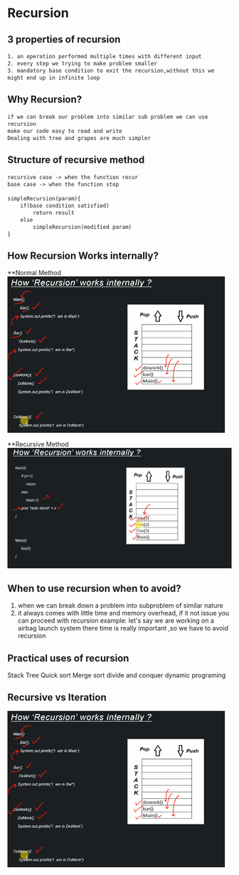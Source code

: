 # Recursion
## 3 properties of recursion
  	1. an operation performed multiple times with different input
	2. every step we trying to make problem smaller
	3. mandatory base condition to exit the recursion,without this we might end up in infinite loop
  
## Why Recursion?
   	if we can break our problem into similar sub problem we can use recursion
	make our code easy to read and write
	Dealing with tree and grapes are much simpler	
   
## Structure of recursive method

  	recursive case -> when the function recur
	base case -> when the function stop
	
	simpleRecursion(param){
		if(base condition satisfied)
			return result
		else
			simpleRecursion(modified param)
	}
  
## How Recursion Works internally?
**Normal Method
![normal-method](/images/02_how-system-executes-normal-method.PNG)

**Recursive Method
![recursive-method](/images/03_how-system-executes-recursive-method.PNG)
	
## When to use recursion when to avoid?
  1. when we can break down a problem into subproblem of similar nature
  2. it always comes with little time and memory overhead, if it not issue you can proceed with recursion
	example: let's say we are working on a airbag launch system there time is really important ,so we have to avoid recursion
  
## Practical uses of recursion
  Stack
  Tree
  Quick sort
  Merge sort 
  divide and conquer
  dynamic programing
  
 ## Recursive vs Iteration
 ![normal-method](/images/02_how-system-executes-normal-method.PNG)



